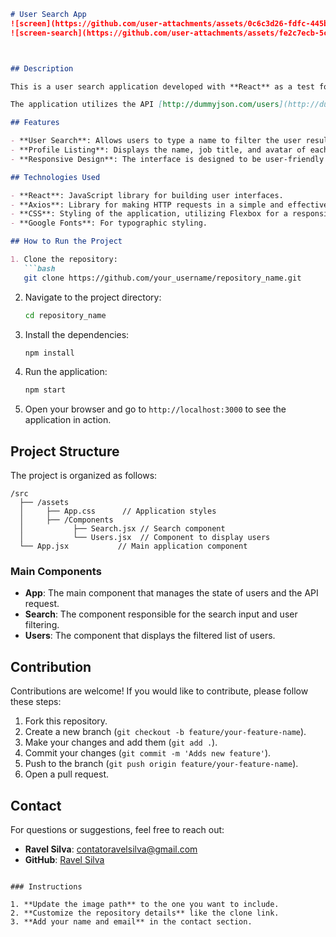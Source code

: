 ```markdown
# User Search App
![screen](https://github.com/user-attachments/assets/0c6c3d26-fdfc-445b-bdd3-a576e9e8154f)
![screen-search](https://github.com/user-attachments/assets/fe2c7ecb-5c9b-4ef7-91c7-3a5dff8806de)



## Description

This is a user search application developed with **React** as a test for an interview challenge. The goal of the project was to create an application that requests data from an API and displays user information, including their avatars and job titles.

The application utilizes the API [http://dummyjson.com/users](http://dummyjson.com/users) to fetch user data and allows users to search by name, filtering the results in real time.

## Features

- **User Search**: Allows users to type a name to filter the user results in real time.
- **Profile Listing**: Displays the name, job title, and avatar of each found user.
- **Responsive Design**: The interface is designed to be user-friendly and responsive, adapting to different screen sizes.

## Technologies Used

- **React**: JavaScript library for building user interfaces.
- **Axios**: Library for making HTTP requests in a simple and effective manner.
- **CSS**: Styling of the application, utilizing Flexbox for a responsive layout.
- **Google Fonts**: For typographic styling.

## How to Run the Project

1. Clone the repository:
   ```bash
   git clone https://github.com/your_username/repository_name.git
   ```
2. Navigate to the project directory:
   ```bash
   cd repository_name
   ```
3. Install the dependencies:
   ```bash
   npm install
   ```
4. Run the application:
   ```bash
   npm start
   ```
5. Open your browser and go to `http://localhost:3000` to see the application in action.

## Project Structure

The project is organized as follows:

```
/src
  ├── /assets
  │     ├── App.css      // Application styles
  │     ├── /Components
  │           ├── Search.jsx // Search component
  │           └── Users.jsx  // Component to display users
  └── App.jsx           // Main application component
```

### Main Components

- **App**: The main component that manages the state of users and the API request.
- **Search**: The component responsible for the search input and user filtering.
- **Users**: The component that displays the filtered list of users.

## Contribution

Contributions are welcome! If you would like to contribute, please follow these steps:

1. Fork this repository.
2. Create a new branch (`git checkout -b feature/your-feature-name`).
3. Make your changes and add them (`git add .`).
4. Commit your changes (`git commit -m 'Adds new feature'`).
5. Push to the branch (`git push origin feature/your-feature-name`).
6. Open a pull request.

## Contact

For questions or suggestions, feel free to reach out:

- **Ravel Silva**: [contatoravelsilva@gmail.com](mailto:contatoravelsilva@gmail.com)
- **GitHub**: [Ravel Silva](https://github.com/ravelsilva)
```

### Instructions

1. **Update the image path** to the one you want to include.
2. **Customize the repository details** like the clone link.
3. **Add your name and email** in the contact section.

